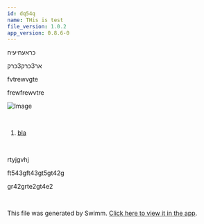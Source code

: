 ```yaml
---
id: dq54q
name: THis is test
file_version: 1.0.2
app_version: 0.8.6-0
---
```


<!-- Intro - Do not remove this comment -->
כראעחיעיח

אר3כרק3כרק

fvtrewvgte

frewfrewvtre

![Image](https://firebasestorage.googleapis.com/v0/b/swimm-dev-content/o/repositories%2Fls4DA2fLasmQuEbT4ipw%2F8a62ec00-0cc0-4cbf-abf4-b231a897c2b8.png?alt=media&token=20bff6e8-e73f-4078-85c3-6ec8fc118353)

<br/>

<!-- Steps - Do not remove this comment -->
1. [bla](bla.233bj.sw.md)


<br/>

<!-- Summary - Do not remove this comment -->
rtyjgvhj

ft543gft43gt5gt42g

gr42grte2gt4e2

<br/>

This file was generated by Swimm. [Click here to view it in the app](https://swimm-web-app.web.app/repos/ls4DA2fLasmQuEbT4ipw/docs/dq54q).
